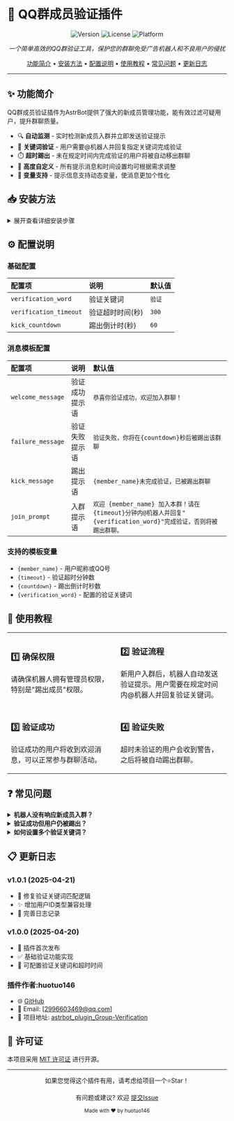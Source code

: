 # 🤖 QQ群成员验证插件

<div align="center">

![Version](https://img.shields.io/badge/version-1.0.1-blue.svg)
![License](https://img.shields.io/badge/license-MIT-green.svg)
![Platform](https://img.shields.io/badge/platform-AstrBot-purple.svg)

*一个简单高效的QQ群验证工具，保护您的群聊免受广告机器人和不良用户的侵扰*

[功能简介](#✨-功能简介) •
[安装方法](#📥-安装方法) •
[配置说明](#⚙️-配置说明) •
[使用教程](#📝-使用教程) •
[常见问题](#❓-常见问题) •
[更新日志](#📋-更新日志)

</div>

---

## ✨ 功能简介

QQ群成员验证插件为AstrBot提供了强大的新成员管理功能，能有效过滤可疑用户，提升群聊质量。

- 🔍 **自动监测** - 实时检测新成员入群并立即发送验证提示
- 🔑 **关键词验证** - 用户需要@机器人并回复指定关键词完成验证
- ⏱️ **超时踢出** - 未在规定时间内完成验证的用户将被自动移出群聊
- 🎨 **高度自定义** - 所有提示消息和时间设置均可根据需求调整
- 🔄 **变量支持** - 提示信息支持动态变量，使消息更加个性化

## 📥 安装方法

<details>
<summary>展开查看详细安装步骤</summary>

1. 进入AstrBot的插件管理界面
2. 搜索"astrbot_plugin_Group Verification"自动配置
3. 点击安装按钮完成插件安装
4. 在插件配置页面进行相关设置
5. 重启机器人使配置生效或者手动下载release的 Group-Verification.zip文件自行解压复制到astrbot插件目录中

</details>

## ⚙️ 配置说明

### 基础配置

| 配置项 | 说明 | 默认值 |
|:-------|:-----|:-------|
| `verification_word` | 验证关键词 | `验证` |
| `verification_timeout` | 验证超时时间(秒) | `300` |
| `kick_countdown` | 踢出倒计时(秒) | `60` |

### 消息模板配置

| 配置项 | 说明 | 默认值 |
|:-------|:-----|:-------|
| `welcome_message` | 验证成功提示语 | `恭喜你验证成功，欢迎加入群聊！` |
| `failure_message` | 验证失败提示语 | `验证失败，你将在{countdown}秒后被踢出该群聊` |
| `kick_message` | 踢出提示语 | `{member_name}未完成验证，已被踢出群聊` |
| `join_prompt` | 入群提示语 | `欢迎 {member_name} 加入本群！请在{timeout}分钟内@机器人并回复"{verification_word}"完成验证，否则将被踢出群聊。` |

### 支持的模板变量

- `{member_name}` - 用户昵称或QQ号
- `{timeout}` - 验证超时分钟数
- `{countdown}` - 踢出倒计时秒数
- `{verification_word}` - 配置的验证关键词

## 📝 使用教程

<table>
  <tr>
    <td width="50%">
      <h3>1️⃣ 确保权限</h3>
      <p>请确保机器人拥有管理员权限，特别是"踢出成员"权限。</p>
    </td>
    <td width="50%">
      <h3>2️⃣ 验证流程</h3>
      <p>新用户入群后，机器人自动发送验证提示。用户需要在规定时间内@机器人并回复验证关键词。</p>
    </td>
  </tr>
  <tr>
    <td width="50%">
      <h3>3️⃣ 验证成功</h3>
      <p>验证成功的用户将收到欢迎消息，可以正常参与群聊活动。</p>
    </td>
    <td width="50%">
      <h3>4️⃣ 验证失败</h3>
      <p>超时未验证的用户会收到警告，之后将被自动踢出群聊。</p>
    </td>
  </tr>
</table>

## ❓ 常见问题

<details>
<summary><b>机器人没有响应新成员入群？</b></summary>
<p>请检查机器人是否有群事件接收权限，或者设置管理员，以及AstrBot的QQ平台连接是否正常。</p>
</details>

<details>
<summary><b>验证成功但用户仍被踢出？</b></summary>
<p>可能是验证消息格式问题。请确保用户同时满足：1) @机器人 2) 消息中包含验证关键词。</p>
</details>

<details>
<summary><b>如何设置多个验证关键词？</b></summary>
<p>当前版本仅支持单一关键词，未来版本将考虑添加多关键词支持。</p>
</details>

## 📋 更新日志

### v1.0.1 (2025-04-21)
- 🐛 修复验证关键词匹配逻辑
- ✨ 增加用户ID类型兼容处理
- 📝 完善日志记录

### v1.0.0 (2025-04-20)
- 🚀 插件首次发布
- ✅ 基础验证功能实现
- 🔧 可配置验证关键词和超时时间


### 插件作者:huotuo146

- 🌐 [GitHub](https://github.com/huntuo146)
- 📧 Email: [2996603469@qq.com]
- 🔗 项目地址: [astrbot_plugin_Group-Verification](https://github.com/huntuo146/astrbot_plugin_Group-Verification)

## 📜 许可证

本项目采用 [MIT 许可证](LICENSE) 进行开源。

---

<div align="center">
<p>如果您觉得这个插件有用，请考虑给项目一个⭐Star！</p>
<p>有问题或建议? 欢迎 <a href="https://github.com/huntuo146/astrbot_plugin_Group-Verification/issues/new">提交Issue</a></p>

<sub>Made with ❤️ by huotuo146</sub>
</div>
